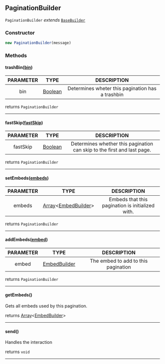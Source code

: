 
[String]: https://developer.mozilla.org/en-US/docs/Web/JavaScript/Reference/Global_Objects/String

[Number]: https://developer.mozilla.org/en-US/docs/Web/JavaScript/Reference/Global_Objects/Number

[Boolean]: https://developer.mozilla.org/en-US/docs/Web/JavaScript/Reference/Global_Objects/Boolean

[Object]: https://developer.mozilla.org/en-US/docs/Web/JavaScript/Reference/Global_Objects/Object

[Array]: https://developer.mozilla.org/en-US/docs/Web/JavaScript/Reference/Global_Objects/Array

[EmbedBuilder]: https://discord.js.org/docs/#/docs/discord.js/main/class/EmbedBuilder

[BaseBuilder]: ./BaseBuilder.md

## PaginationBuilder

`PaginationBuilder` *extends* [`BaseBuilder`][BaseBuilder]

### Constructor
```js
new PaginationBuilder(message)
```

### Methods

#### trashBin([bin]())

| PARAMETER | TYPE | DESCRIPTION |
|:-:|:-:|:-:|
| bin | [Boolean] | Determines wheter this pagination has a trashbin |

returns `PaginationBuilder`

---
#### fastSkip([fastSkip]())

| PARAMETER | TYPE | DESCRIPTION |
|:-:|:-:|:-:|
| fastSkip | [Boolean] | Determines whether this pagination can skip to the first and last page. |

returns `PaginationBuilder`

---
#### setEmbeds([embeds]())

| PARAMETER | TYPE | DESCRIPTION |
|:-:|:-:|:-:|
| embeds | [Array]<[EmbedBuilder]> | Embeds that this pagination is initialized with. |

returns `PaginationBuilder`

---
#### addEmbeds([embed]())

| PARAMETER | TYPE | DESCRIPTION |
|:-:|:-:|:-:|
| embed | [EmbedBuilder] | The embed to add to this pagination |

returns `PaginationBuilder`

---
#### getEmbeds()
Gets all embeds used by this pagination.

returns [Array]<[EmbedBuilder]>

---
#### send()
Handles the interaction

returns `void`

---
